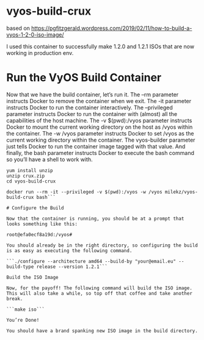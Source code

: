 # vyos-build-crux

based on https://pgfitzgerald.wordpress.com/2019/02/11/how-to-build-a-vyos-1-2-0-iso-image/

I used this container to successfully make 1.2.0 and 1.2.1 ISOs that are now working in production env. 

# Run the VyOS Build Container

Now that we have the build container, let’s run it. The –rm parameter instructs Docker to remove the container when we exit. The -it parameter instructs Docker to run the container interactively. The –privileged parameter instructs Docker to run the container with (almost) all the capabilities of the host machine. The -v $(pwd):/vyos parameter instructs Docker to mount the current working directory on the host as /vyos within the container. The -w /vyos parameter instructs Docker to set /vyos as the current working directory within the container. The vyos-builder parameter just tells Docker to run the container image tagged with that value. And finally, the bash parameter instructs Docker to execute the bash command so you’ll have a shell to work with.

```curl -O -L https://github.com/vyos/vyos-build/archive/crux.zip
yum install unzip
unzip crux.zip
cd vyos-build-crux

docker run --rm -it --privileged -v $(pwd):/vyos -w /vyos milekz/vyos-build-crux bash```

# Configure the Build

Now that the container is running, you should be at a prompt that looks something like this:

root@efa0ecf8a19d:/vyos#

You should already be in the right directory, so configuring the build is as easy as executing the following command.

```./configure --architecture amd64 --build-by "your@email.eu" --build-type release --version 1.2.1```

Build the ISO Image

Now, for the payoff! The following command will build the ISO image. This will also take a while, so top off that coffee and take another break.

```make iso```

You’re Done!

You should have a brand spanking new ISO image in the build directory.
